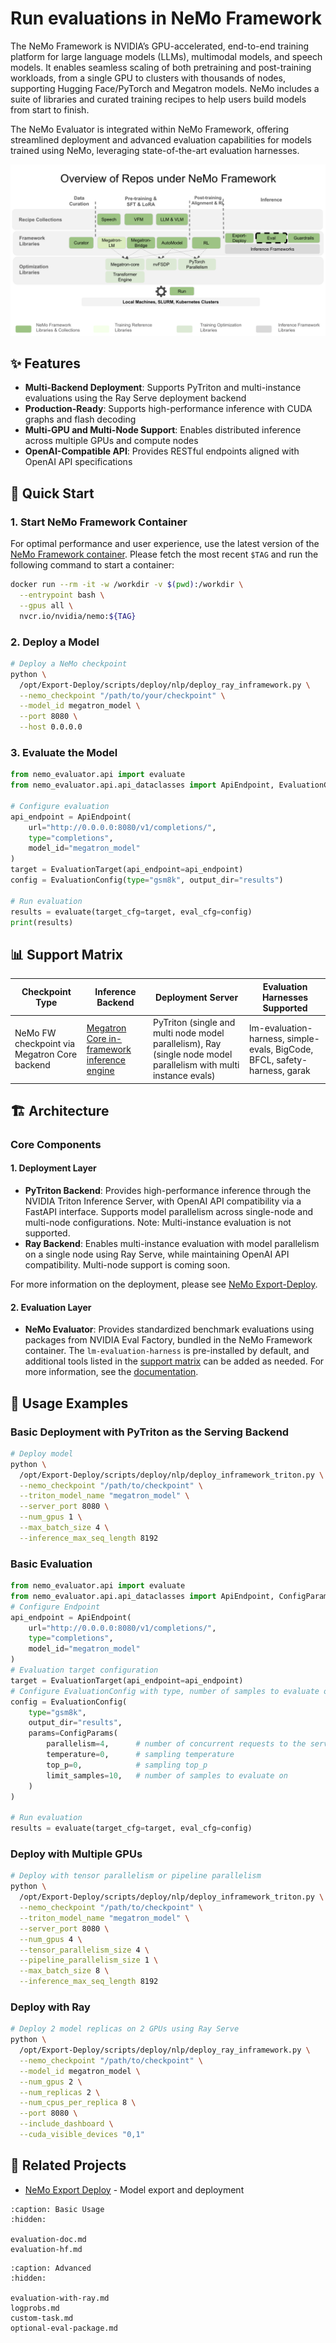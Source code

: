 # Run evaluations in NeMo Framework

The NeMo Framework is NVIDIA’s GPU-accelerated, end-to-end training platform for large language models (LLMs), multimodal models, and speech models. It enables seamless scaling of both pretraining and post-training workloads, from a single GPU to clusters with thousands of nodes, supporting Hugging Face/PyTorch and Megatron models. NeMo includes a suite of libraries and curated training recipes to help users build models from start to finish.

The NeMo Evaluator is integrated within NeMo Framework, offering streamlined deployment and advanced evaluation capabilities for models trained using NeMo, leveraging state-of-the-art evaluation harnesses.

![image](../../NeMo_Repo_Overview_Eval.png)

## ✨ Features

- **Multi-Backend Deployment**: Supports PyTriton and multi-instance evaluations using the Ray Serve deployment backend
- **Production-Ready**: Supports high-performance inference with CUDA graphs and flash decoding
- **Multi-GPU and Multi-Node Support**: Enables distributed inference across multiple GPUs and compute nodes
- **OpenAI-Compatible API**: Provides RESTful endpoints aligned with OpenAI API specifications

## 🚀 Quick Start

### 1. Start NeMo Framework Container

For optimal performance and user experience, use the latest version of the [NeMo Framework container](https://catalog.ngc.nvidia.com/orgs/nvidia/containers/nemo/tags). Please fetch the most recent `$TAG` and run the following command to start a container:

```bash
docker run --rm -it -w /workdir -v $(pwd):/workdir \
  --entrypoint bash \
  --gpus all \
  nvcr.io/nvidia/nemo:${TAG}
```

### 2. Deploy a Model

```bash
# Deploy a NeMo checkpoint
python \
  /opt/Export-Deploy/scripts/deploy/nlp/deploy_ray_inframework.py \
  --nemo_checkpoint "/path/to/your/checkpoint" \
  --model_id megatron_model \
  --port 8080 \
  --host 0.0.0.0
```

### 3. Evaluate the Model

```python
from nemo_evaluator.api import evaluate
from nemo_evaluator.api.api_dataclasses import ApiEndpoint, EvaluationConfig, EvaluationTarget

# Configure evaluation
api_endpoint = ApiEndpoint(
    url="http://0.0.0.0:8080/v1/completions/",
    type="completions",
    model_id="megatron_model"
)
target = EvaluationTarget(api_endpoint=api_endpoint)
config = EvaluationConfig(type="gsm8k", output_dir="results")

# Run evaluation
results = evaluate(target_cfg=target, eval_cfg=config)
print(results)
```

## 📊 Support Matrix

| Checkpoint Type | Inference Backend | Deployment Server | Evaluation Harnesses Supported |
|----------------|-------------------|-------------|--------------------------|
|         NeMo FW checkpoint via Megatron Core backend         |    [Megatron Core in-framework inference engine](https://github.com/NVIDIA/Megatron-LM/tree/main/megatron/core/inference)               |     PyTriton (single and multi node model parallelism), Ray (single node model parallelism with multi instance evals)        |          lm-evaluation-harness, simple-evals, BigCode, BFCL, safety-harness, garak                |

## 🏗️ Architecture

### Core Components

#### 1. Deployment Layer

- **PyTriton Backend**: Provides high-performance inference through the NVIDIA Triton Inference Server, with OpenAI API compatibility via a FastAPI interface. Supports model parallelism across single-node and multi-node configurations. Note: Multi-instance evaluation is not supported.
- **Ray Backend**: Enables multi-instance evaluation with model parallelism on a single node using Ray Serve, while maintaining OpenAI API compatibility. Multi-node support is coming soon.

For more information on the deployment, please see [NeMo Export-Deploy](https://github.com/NVIDIA-NeMo/Export-Deploy).

#### 2. Evaluation Layer

- **NeMo Evaluator**: Provides standardized benchmark evaluations using packages from NVIDIA Eval Factory, bundled in the NeMo Framework container. The `lm-evaluation-harness` is pre-installed by default, and additional tools listed in the [support matrix](#-support-matrix) can be added as needed. For more information, see the [documentation](evaluation-doc).


## 📖 Usage Examples

### Basic Deployment with PyTriton as the Serving Backend

```bash
# Deploy model
python \
  /opt/Export-Deploy/scripts/deploy/nlp/deploy_inframework_triton.py \
  --nemo_checkpoint "/path/to/checkpoint" \
  --triton_model_name "megatron_model" \
  --server_port 8080 \
  --num_gpus 1 \
  --max_batch_size 4 \
  --inference_max_seq_length 8192
```

### Basic Evaluation

```Python
from nemo_evaluator.api import evaluate
from nemo_evaluator.api.api_dataclasses import ApiEndpoint, ConfigParams, EvaluationConfig, EvaluationTarget
# Configure Endpoint
api_endpoint = ApiEndpoint(
    url="http://0.0.0.0:8080/v1/completions/",
    type="completions",
    model_id="megatron_model"
)
# Evaluation target configuration
target = EvaluationTarget(api_endpoint=api_endpoint)
# Configure EvaluationConfig with type, number of samples to evaluate on, etc.
config = EvaluationConfig(
    type="gsm8k",
    output_dir="results",
    params=ConfigParams(
        parallelism=4,      # number of concurrent requests to the server
        temperature=0,      # sampling temperature
        top_p=0,            # sampling top_p
        limit_samples=10,   # number of samples to evaluate on
    )
)

# Run evaluation
results = evaluate(target_cfg=target, eval_cfg=config)
```

### Deploy with Multiple GPUs

```bash
# Deploy with tensor parallelism or pipeline parallelism
python \
  /opt/Export-Deploy/scripts/deploy/nlp/deploy_inframework_triton.py \
  --nemo_checkpoint "/path/to/checkpoint" \
  --triton_model_name "megatron_model" \
  --server_port 8080 \
  --num_gpus 4 \
  --tensor_parallelism_size 4 \
  --pipeline_parallelism_size 1 \
  --max_batch_size 8 \
  --inference_max_seq_length 8192
```

### Deploy with Ray

```bash
# Deploy 2 model replicas on 2 GPUs using Ray Serve
python \
  /opt/Export-Deploy/scripts/deploy/nlp/deploy_ray_inframework.py \
  --nemo_checkpoint "/path/to/checkpoint" \
  --model_id megatron_model \
  --num_gpus 2 \
  --num_replicas 2 \
  --num_cpus_per_replica 8 \
  --port 8080 \
  --include_dashboard \
  --cuda_visible_devices "0,1"
```

## 🔗 Related Projects

- [NeMo Export Deploy](https://github.com/NVIDIA-NeMo/Export-Deploy) - Model export and deployment


```{toctree}
:caption: Basic Usage
:hidden:

evaluation-doc.md
evaluation-hf.md
```

```{toctree}
:caption: Advanced
:hidden:

evaluation-with-ray.md
logprobs.md
custom-task.md
optional-eval-package.md
```
